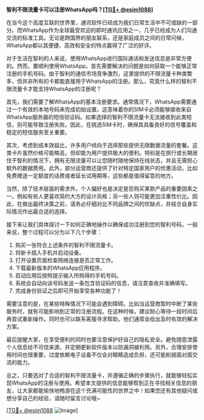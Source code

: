 **智利不限流量卡可以注册WhatsApp吗？[[TG💪+ @esim1088](https://t.me/s/esim1088)]**

在当今这个高度互联的世界里，通讯软件已经成为我们日常生活中不可或缺的一部分。而WhatsApp作为全球最受欢迎的即时通讯应用之一，几乎已经成为人们沟通交流的标准工具。无论是跨国界的朋友联系，还是家庭成员之间的日常问候，WhatsApp都以其便捷、高效和安全的特点赢得了广泛的好评。

对于生活在智利的人来说，使用WhatsApp进行国际通话和发送信息是非常方便的。然而，要顺利使用WhatsApp，首先需要解决的问题是如何获取一个能够正常注册的手机号码。由于智利的通信市场竞争激烈，这里提供的不限流量卡种类繁多，但并非所有的卡都能直接用于WhatsApp的注册。那么，究竟什么样的智利不限流量卡才能支持WhatsApp的注册呢？

首先，我们需要了解WhatsApp的基本注册要求。通常情况下，WhatsApp需要通过一个有效的本地号码来完成初始设置。这意味着你的SIM卡必须能够接收来自WhatsApp服务器的短信验证码。如果选择的智利不限流量卡无法接收到此类短信，则可能导致注册失败。因此，在挑选SIM卡时，确保其具备良好的信号覆盖和稳定的短信服务至关重要。

其次，考虑到成本效益比，许多用户倾向于选择那些提供无限数据流量的套餐。这类卡片虽然价格可能略高，但却能为用户提供极大的便利。特别是在旅行或长期居住于智利的情况下，拥有无限流量可以让您随时随地保持在线状态，并且无需担心额外的数据费用。此外，部分运营商还提供了针对特定国家用户的优惠活动，比如免费赠送一定额度的话费或者延长试用期等，这些都是值得留意的地方。

当然，除了技术层面的需求外，个人偏好也是决定是否购买某款产品的重要因素之一。例如有些人更喜欢简约大方的设计风格；另一些人则可能更加注重性价比。因此，在做出最终决策之前，请务必仔细对比不同品牌之间的优缺点，并结合自身实际情况作出最合适的选择。

接下来让我们具体探讨一下如何正确地操作以确保成功注册到您的智利号码。一般来说，整个过程可以分为以下几个步骤：

1. 购买一张符合上述条件的智利不限流量卡。
2. 将新卡插入手机并启动设备。
3. 打开设置页面检查网络连接是否正常工作。
4. 下载最新版本的WhatsApp应用程序。
5. 启动应用后按照提示输入所购得的手机号码。
6. 系统会自动向该号码发送一条包含验证码的信息，请注意查收并准确填写。
7. 完成身份验证之后即可开始享受各种功能了！

需要注意的是，在某些特殊情况下可能会遇到障碍。比如当运营商暂时中断了某些服务时，就有可能影响到正常的注册流程。在这种时候，建议耐心等待一段时间后再尝试重新操作。同时也可以联系客服寻求帮助，他们通常会给出及时有效的解决方案。

最后提醒大家，在享受便利的同时也要注意保护好自己的隐私安全。避免随意泄露个人信息给不可信来源，并定期更新软件版本以防漏洞被利用。另外，合理安排使用时间也很重要，过度依赖电子设备不仅会对眼睛造成负担，还可能削弱面对面交流的能力。

总之，只要选对了合适的智利不限流量卡，并遵循正确的步骤执行，就能够轻松实现WhatsApp的注册与使用。希望本文提供的信息能够帮到正在寻找相关信息的朋友，让大家都能愉快地畅游在这个充满可能性的世界之中！如果您还有其他疑问或想分享自己的经验，请随时留言讨论哦~

[[TG💪+ @esim1088](https://t.me/s/esim1088) ![Image](https://i.postimg.cc/4NQfJmqS/Snipaste-2025-05-13-00-14-12.png)]